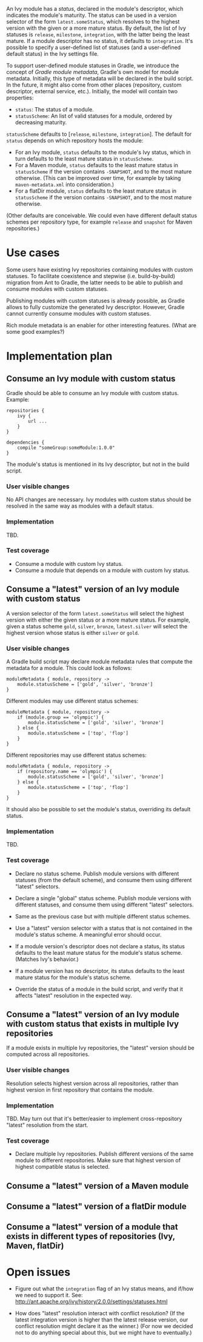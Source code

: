 An Ivy module has a *status*, declared in the module's descriptor, which indicates the module's maturity. The status can be used
in a version selector of the form `latest.someStatus`, which resolves to the highest version with the given or a more mature status.
By default, the list of Ivy statuses is `release`, `milestone`, `integration`, with the latter being the least mature. If a module descriptor
has no status, it defaults to `integration`. It's possible to specify a user-defined list of statuses (and a user-defined default status)
in the Ivy settings file.

To support user-defined module statuses in Gradle, we introduce the concept of *Gradle module metadata*, Gradle's own model
for module metadata. Initially, this type of metadata will be declared in the build script. In the future, it might also come from other places
(repository, custom descriptor, external service, etc.). Initially, the model will contain two properties:

* `status`: The status of a module.
* `statusScheme`: An list of valid statuses for a module, ordered by decreasing maturity.

`statusScheme` defaults to [`release`, `milestone`, `integration`]. The default for `status` depends on which repository hosts the module:

* For an Ivy module, `status` defaults to the module's Ivy status, which in turn defaults to the least mature status in `statusScheme`.
* For a Maven module, `status` defaults to the least mature status in `statusScheme` if the version contains `-SNAPSHOT`, and to the most mature otherwise.
  (This can be improved over time, for example by taking `maven-metadata.xml` into consideration.)
* For a flatDir module, `status` defaults to the least mature status in `statusScheme` if the version contains `-SNAPSHOT`, and to the most mature otherwise.

(Other defaults are conceivable. We could even have different default status schemes per repository type, for example `release` and `snapshot` for Maven repositories.)

# Use cases

Some users have existing Ivy repositories containing modules with custom statuses. To facilitate coexistence and stepwise
(i.e. build-by-build) migration from Ant to Gradle, the latter needs to be able to publish and consume modules with custom statuses.

Publishing modules with custom statuses is already possible, as Gradle allows to fully customize the generated Ivy descriptor.
However, Gradle cannot currently consume modules with custom statuses.

Rich module metadata is an enabler for other interesting features. (What are some good examples?)

# Implementation plan

## Consume an Ivy module with custom status

Gradle should be able to consume an Ivy module with custom status. Example:

    repositories {
        ivy {
            url ...
        }
    }

    dependencies {
        compile "someGroup:someModule:1.0.0"
    }

The module's status is mentioned in its Ivy descriptor, but not in the build script.

### User visible changes

No API changes are necessary. Ivy modules with custom status should be resolved in the same way as modules with a default status.

### Implementation

TBD.

### Test coverage

* Consume a module with custom Ivy status.
* Consume a module that depends on a module with custom Ivy status.

## Consume a "latest" version of an Ivy module with custom status

A version selector of the form `latest.someStatus` will select the highest version with either the given status or a
more mature status. For example, given a status scheme `gold`, `silver`, `bronze`, `latest.silver` will select the
highest version whose status is either `silver` or `gold`.

### User visible changes

A Gradle build script may declare module metadata rules that compute the metadata for a module. This could look as follows:

    moduleMetadata { module, repository ->
        module.statusScheme = ['gold', 'silver', 'bronze']
    }

Different modules may use different status schemes:

    moduleMetadata { module, repository ->
        if (module.group == 'olympic') {
            module.statusScheme = ['gold', 'silver', 'bronze']
        } else {
            module.statusScheme = ['top', 'flop']
        }
    }

Different repositories may use different status schemes:

    moduleMetadata { module, repository ->
        if (repository.name == 'olympic') {
            module.statusScheme = ['gold', 'silver', 'bronze']
        } else {
            module.statusScheme = ['top', 'flop']
        }
    }

It should also be possible to set the module's status, overriding its default status.

### Implementation

TBD.

### Test coverage

* Declare no status scheme. Publish module versions with different statuses (from the default scheme), and consume them using different "latest" selectors.

* Declare a single "global" status scheme. Publish module versions with different statuses, and consume them using different "latest" selectors.

* Same as the previous case but with multiple different status schemes.

* Use a "latest" version selector with a status that is not contained in the module's status scheme. A meaningful error should occur.

* If a module version's descriptor does not declare a status, its status defaults to the least mature status for the module's status scheme. (Matches Ivy's behavior.)

* If a module version has no descriptor, its status defaults to the least mature status for the module's status scheme.

* Override the status of a module in the build script, and verify that it affects "latest" resolution in the expected way.

## Consume a "latest" version of an Ivy module with custom status that exists in multiple Ivy repositories

If a module exists in multiple Ivy repositories, the "latest" version should be computed across all repositories.

### User visible changes

Resolution selects highest version across all repositories, rather than highest version in first repository that contains the module.

### Implementation

TBD. May turn out that it's better/easier to implement cross-repository "latest" resolution from the start.

### Test coverage

* Declare multiple Ivy repositories. Publish different versions of the same module to different repositories. Make sure that highest version of highest compatible status is selected.

## Consume a "latest" version of a Maven module

## Consume a "latest" version of a flatDir module

## Consume a "latest" version of a module that exists in different types of repositories (Ivy, Maven, flatDir)

# Open issues

* Figure out what the `integration` flag of an Ivy status means, and if/how we need to support it. See: http://ant.apache.org/ivy/history/2.0.0/settings/statuses.html

* How does "latest" resolution interact with conflict resolution? (If the latest integration version is higher than the latest release version, our conflict resolution might declare it as the winner.)
  (For now we decided not to do anything special about this, but we might have to eventually.)
